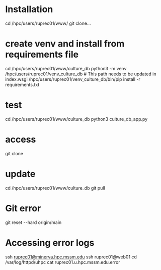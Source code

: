 # Installation
cd /hpc/users/ruprec01/www/
git clone...

# create venv and install from requirements file
cd /hpc/users/ruprec01/www/culture_db
python3 -m venv /hpc/users/ruprec01/venv_culture_db # This path needs to be updated in index.wsgi
/hpc/users/ruprec01/venv_culture_db/bin/pip install -r requirements.txt

# test 
cd /hpc/users/ruprec01/www/culture_db
python3 culture_db_app.py

# access
git clone 

# update
cd /hpc/users/ruprec01/www/culture_db
git pull

# Git error 
git reset --hard origin/main

# Accessing error logs
ssh ruprec01@minerva.hpc.mssm.edu
ssh ruprec01@web01
cd /var/log/httpd/uhpc
cat ruprec01.u.hpc.mssm.edu.error

